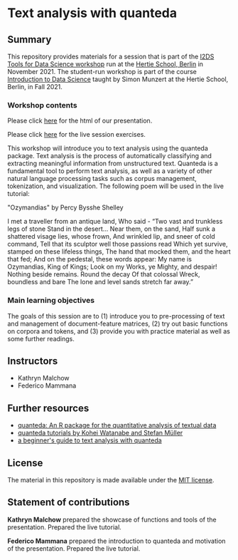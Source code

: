 # Text analysis with quanteda


## Summary

This repository provides materials for a session that is part of the [I2DS Tools for Data Science workshop](https://github.com/intro-to-data-science-21-workshop) run at the [Hertie School, Berlin](https://www.hertie-school.org/en/) in November 2021. The student-run workshop is part of the course [Introduction to Data Science](https://github.com/intro-to-data-science-21) taught by Simon Munzert at the Hertie School, Berlin, in Fall 2021.

### Workshop contents

Please click [here](https://raw.githack.com/intro-to-data-science-21-workshop/14-FedericoMammana-Quanteda-/main/Text-analysis-with-quanteda---Presentation.html) for the html of our presentation.

Please click [here](https://github.com/intro-to-data-science-21-workshop/14-FedericoMammana-Quanteda-/blob/main/Live%20Session%20Exercises.R) for the live session exercises. 

This workshop will introduce you to text analysis using the quanteda package. Text analysis is the process of automatically classifying and extracting meaningful information from unstructured text. Quanteda is  a fundamental tool to perform text analysis, as well as a variety of other natural language processing tasks such as corpus management, tokenization, and visualization.
The following poem will be used in the live tutorial:

"Ozymandias" by Percy Bysshe Shelley

I met a traveller from an antique land,
Who said - “Two vast and trunkless legs of stone
Stand in the desert... Near them, on the sand,
Half sunk a shattered visage lies, whose frown,
And wrinkled lip, and sneer of cold command,
Tell that its sculptor well those passions read
Which yet survive, stamped on these lifeless things,
The hand that mocked them, and the heart that fed;
And on the pedestal, these words appear:
My name is Ozymandias, King of Kings;
Look on my Works, ye Mighty, and despair!
Nothing beside remains. Round the decay
Of that colossal Wreck, boundless and bare
The lone and level sands stretch far away.”

### Main learning objectives

The goals of this session are to (1) introduce you to pre-processing of text and management of document-feature matrices, (2) try out basic functions on corpora and tokens, and (3) provide you with practice material as well as some further readings.


## Instructors

- Kathryn Malchow
- Federico Mammana

## Further resources

- [quanteda: An R package for the quantitative analysis of
textual data](https://www.theoj.org/joss-papers/joss.00774/10.21105.joss.00774.pdf)
- [quanteda tutorials by Kohei Watanabe and Stefan Müller](https://tutorials.quanteda.io/)
- [a beginner's guide to text analysis with quanteda](https://data.library.virginia.edu/a-beginners-guide-to-text-analysis-with-quanteda/)


## License

The material in this repository is made available under the [MIT license](http://opensource.org/licenses/mit-license.php). 

## Statement of contributions

**Kathryn Malchow** prepared the showcase of functions and tools of the presentation. Prepared the live tutorial.

**Federico Mammana** prepared the introduction to quanteda and motivation of the presentation. Prepared the live tutorial.
